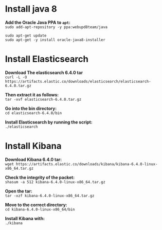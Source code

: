 # Install java 8 #

**Add the Oracle Java PPA to `apt`:**  
`sudo add-apt-repository -y ppa:webupd8team/java`  

```
sudo apt-get update  
sudo apt-get -y install oracle-java8-installer
```

# Install Elasticsearch #

**Download The elasticsearch 6.4.0 tar**  
`curl -L -O https://artifacts.elastic.co/downloads/elasticsearch/elasticsearch-6.4.0.tar.gz`  

**Then extract it as follows:**  
`tar -xvf elasticsearch-6.4.0.tar.gz`

**Go into the bin directory:**  
`cd elasticsearch-6.4.0/bin`

**Install Elasticsearch by running the script:**  
`./elasticsearch`  
  
# Install Kibana #

**Download Kibana 6.4.0 tar:**  
`wget https://artifacts.elastic.co/downloads/kibana/kibana-6.4.0-linux-x86_64.tar.gz`

**Check the integrity of the packet:**  
`shasum -a 512 kibana-6.4.0-linux-x86_64.tar.gz `

**Open the tar:**  
`tar -xzf kibana-6.4.0-linux-x86_64.tar.gz`

**Move to the correct directory:**  
`cd kibana-6.4.0-linux-x86_64/bin `

**Install Kibana with:**  
`./kibana`

